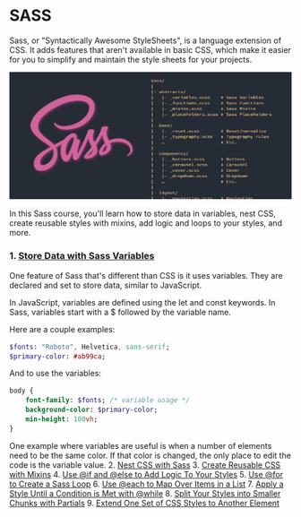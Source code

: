 # SASS

Sass, or "Syntactically Awesome StyleSheets", is a language extension of CSS. It adds features that aren't available in basic CSS, which make it easier for you to simplify and maintain the style sheets for your projects.

![Alt text](screenshot.webp)

In this Sass course, you'll learn how to store data in variables, nest CSS, create reusable styles with mixins, add logic and loops to your styles, and more.

### 1. [Store Data with Sass Variables](https://github.com/pradipchaudhary/SASS/tree/master/01%20Store%20Data%20with%20Sass%20Variables)

One feature of Sass that's different than CSS is it uses variables. They are declared and set to store data, similar to JavaScript.

In JavaScript, variables are defined using the let and const keywords. In Sass, variables start with a $ followed by the variable name.

Here are a couple examples:

```sass
$fonts: "Roboto", Helvetica, sans-serif;
$primary-color: #ab99ca;

```

And to use the variables:

```sass
body {
    font-family: $fonts; /* variable usage */
    background-color: $primary-color;
    min-height: 100vh;
}
```

One example where variables are useful is when a number of elements need to be the same color. If that color is changed, the only place to edit the code is the variable value. 2. [Nest CSS with Sass](https://github.com/pradipchaudhary/SASS/tree/master/02%20Nest%20CSS%20with%20Sass) 3. [Create Reusable CSS with Mixins](https://github.com/pradipchaudhary/SASS/tree/master/03%20Create%20Reusable%20CSS%20with%20Mixins) 4. [Use @if and @else to Add Logic To Your Styles](https://github.com/pradipchaudhary/SASS/tree/master/04%20Use%20%40if%20and%20%40else%20to%20Add%20Logic%20To%20Your%20Styles) 5. [Use @for to Create a Sass Loop](https://github.com/pradipchaudhary/SASS/tree/master/05%20Use%20%40for%20to%20Create%20a%20Sass%20Loop) 6. [Use @each to Map Over Items in a List](https://github.com/pradipchaudhary/SASS/tree/master/05%20Use%20%40for%20to%20Create%20a%20Sass%20Loop) 7. [Apply a Style Until a Condition is Met with @while](https://github.com/pradipchaudhary/SASS/tree/master/07%20Apply%20a%20Style%20Until%20a%20Condition%20is%20Met%20with%20%40while) 8. [Split Your Styles into Smaller Chunks with Partials](https://github.com/pradipchaudhary/SASS/tree/master/08%20Split%20Your%20Styles%20into%20Smaller%20Chunks%20with%20Partials) 9. [Extend One Set of CSS Styles to Another Element](https://github.com/pradipchaudhary/SASS/tree/master/09%20Extend%20One%20Set%20of%20CSS%20Styles%20to%20Another%20Element)
